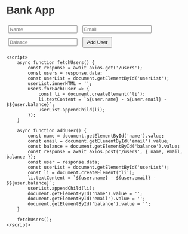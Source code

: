 <!DOCTYPE html>
<html lang="en">
<head>
    <meta charset="UTF-8">
    <meta name="viewport" content="width=device-width, initial-scale=1.0">
    <title>Bank App</title>
    <script src="https://cdn.jsdelivr.net/npm/axios/dist/axios.min.js"></script>
    <style>
        body {
            font-family: Arial, sans-serif;
            margin: 20px;
        }
        h1 {
            color: #333;
        }
        input {
            margin: 5px;
        }
        button {
            margin: 5px;
            padding: 5px 10px;
        }
        ul {
            list-style-type: none;
            padding: 0;
        }
        li {
            margin: 10px 0;
            padding: 10px;
            border: 1px solid #ddd;
        }
    </style>
</head>
<body>
    <h1>Bank App</h1>
    <div>
        <input id="name" type="text" placeholder="Name">
        <input id="email" type="email" placeholder="Email">
        <input id="balance" type="number" placeholder="Balance">
        <button onclick="addUser()">Add User</button>
    </div>
    <ul id="userList"></ul>

    <script>
        async function fetchUsers() {
            const response = await axios.get('/users');
            const users = response.data;
            const userList = document.getElementById('userList');
            userList.innerHTML = '';
            users.forEach(user => {
                const li = document.createElement('li');
                li.textContent = `${user.name} - ${user.email} - $${user.balance}`;
                userList.appendChild(li);
            });
        }

        async function addUser() {
            const name = document.getElementById('name').value;
            const email = document.getElementById('email').value;
            const balance = document.getElementById('balance').value;
            const response = await axios.post('/users', { name, email, balance });
            const user = response.data;
            const userList = document.getElementById('userList');
            const li = document.createElement('li');
            li.textContent = `${user.name} - ${user.email} - $${user.balance}`;
            userList.appendChild(li);
            document.getElementById('name').value = '';
            document.getElementById('email').value = '';
            document.getElementById('balance').value = '';
        }

        fetchUsers();
    </script>
</body>
</html>
